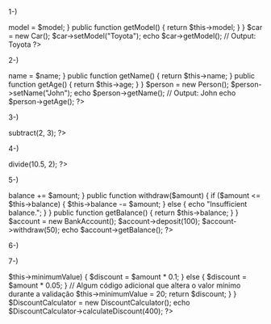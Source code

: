 1-)
<?php 
class Car {
    private $model;

    public function setModel($model) {
        $this->model = $model;
    }

    public function getModel() {
        return $this->model;
    }
}

$car = new Car();
$car->setModel("Toyota");
echo $car->getModel(); // Output: Toyota

?>

2-)
<?php 
class Person {
    private $name;
    private $age;

    public function setName($name) {
        $this->name = $name;
    }

    public function getName() {
        return $this->name;
    }

    public function getAge() {
        return $this->age;
    }
}

$person = new Person();
$person->setName("John");
echo $person->getName(); // Output: John
echo $person->getAge();

?>

3-)
<?php 
class Calculator {
    public function add($a, $b) {
        return $a + $b;
    }

    public function subtract($a, $b) {
        return $a - $b;
    }
}

$calculator = new Calculator();
echo $calculator->subtract(2, 3);

?>

4-)
<?php 
class Math {
    public function divide($a, $b): float {
        return $a / $b;
    }
}

$math = new Math();
echo $math->divide(10.5, 2);

?>

5-)
<?php 
class BankAccount {
    private $balance;

    public function deposit($amount) {
        $this->balance += $amount;
    }

    public function withdraw($amount) {
        if ($amount <= $this->balance) {
            $this->balance -= $amount;
        } else {
            echo "Insufficient balance.";
        }
    }

    public function getBalance() {
        return $this->balance;
    }
}

$account = new BankAccount();
$account->deposit(100);
$account->withdraw(50);
echo $account->getBalance(); 

?>

6-)
<?php 
class StringUtils {
    public static function concatenate($str1, $str2) {
        return $str1 . $str2;
    }
}

echo StringUtils::concatenate("Hello"," World"); // Output: Warning: Missing argument 2 for StringUtils::concatenate()

?>

7-)
<?php 
class DiscountCalculator {
    private $minimumValue = 10;
    public function calculateDiscount($amount) {
        
        if ($amount > $this->minimumValue) {
            $discount = $amount * 0.1;
        } else {
            $discount = $amount * 0.05;
        }
        
        // Algum código adicional que altera o valor mínimo durante a validação
        $this->minimumValue = 20;
        
        return $discount;
    }
}
$DiscountCalculator = new DiscountCalculator();
echo $DiscountCalculator->calculateDiscount(400);

?>

